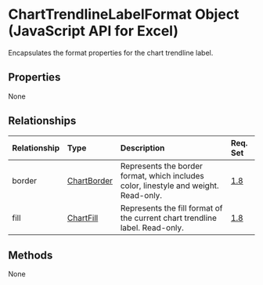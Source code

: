 # ChartTrendlineLabelFormat Object (JavaScript API for Excel)

Encapsulates the format properties for the chart trendline label.

## Properties

None

## Relationships
| Relationship | Type	|Description| Req. Set|
|:---------------|:--------|:----------|:----|
|border|[ChartBorder](chartborder.md)|Represents the border format, which includes color, linestyle and weight. Read-only.|[1.8](../requirement-sets/excel-api-requirement-sets.md)|
|fill|[ChartFill](chartfill.md)|Represents the fill format of the current chart trendline label. Read-only.|[1.8](../requirement-sets/excel-api-requirement-sets.md)|

## Methods
None

